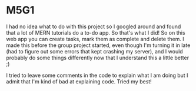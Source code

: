 # M5G1

I had no idea what to do with this project so I googled around and found that a lot of MERN tutorials do a to-do app. So that's what I did!
So on this web app you can create tasks, mark them as complete and delete them. 
I made this before the group project started, even though I'm turning it in late (had to figure out some errors that kept crashing my server), and I would probably do some things differently now that I understand this a little better ;) 

I tried to leave some comments in the code to explain what I am doing but I admit that I'm kind of bad at explaining code. Tried my best!